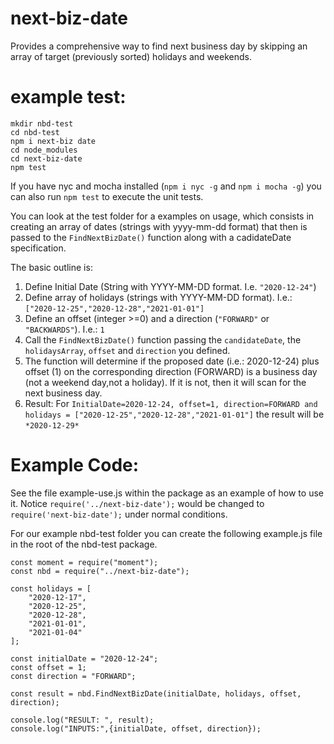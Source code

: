 # next-biz-date
Provides a comprehensive way to find next business day by skipping an array of target (previously sorted) holidays and weekends.

# example test:

```
mkdir nbd-test
cd nbd-test
npm i next-biz date
cd node_modules
cd next-biz-date
npm test
```

If you have nyc and mocha installed (`npm i nyc -g` and `npm i mocha -g`) you can also run `npm test` to execute the unit tests.

You can look at the test folder for a examples on usage, which consists in creating an array of dates (strings with yyyy-mm-dd format) that then is passed to the `FindNextBizDate()` function along with a cadidateDate specification.

The basic outline is:
1. Define Initial Date (String with YYYY-MM-DD format. I.e. `"2020-12-24"`)
2. Define array of holidays (strings with YYYY-MM-DD format). I.e.: `["2020-12-25","2020-12-28","2021-01-01"]`
3. Define an offset (integer >=0) and a direction (`"FORWARD"` or `"BACKWARDS"`). I.e.: `1`
4. Call the `FindNextBizDate()` function passing the `candidateDate`, the `holidaysArray`, `offset` and `direction` you defined.
5. The function will determine if the proposed date (i.e.: 2020-12-24) plus offset (1) on the corresponding direction (FORWARD) is a business day (not a weekend day,not a holiday). If it is not, then it will scan for the next business day.
6. Result: For `InitialDate=2020-12-24, offset=1, direction=FORWARD and holidays = ["2020-12-25","2020-12-28","2021-01-01"]` the result will be `*2020-12-29*`


# Example Code:

See the file example-use.js within the package as an example of how to use it. Notice `require('../next-biz-date');` would be changed to `require('next-biz-date');`  under normal conditions.

For our example nbd-test folder you can create the following example.js file in the root of the nbd-test package.

```
const moment = require("moment");
const nbd = require("../next-biz-date");

const holidays = [
    "2020-12-17",
    "2020-12-25",
    "2020-12-28",
    "2021-01-01",
    "2021-01-04"
];

const initialDate = "2020-12-24";
const offset = 1;
const direction = "FORWARD";

const result = nbd.FindNextBizDate(initialDate, holidays, offset, direction);

console.log("RESULT: ", result);
console.log("INPUTS:",{initialDate, offset, direction});
```